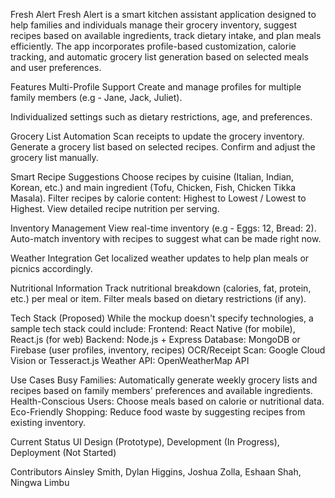 Fresh Alert
Fresh Alert is a smart kitchen assistant application designed to help families and individuals manage their grocery inventory, suggest recipes based on available ingredients, track dietary intake, and plan meals efficiently. The app incorporates profile-based customization, calorie tracking, and automatic grocery list generation based on selected meals and user preferences.

Features
Multi-Profile Support
Create and manage profiles for multiple family members (e.g - Jane, Jack, Juliet).

Individualized settings such as dietary restrictions, age, and preferences.

Grocery List Automation
Scan receipts to update the grocery inventory.
Generate a grocery list based on selected recipes.
Confirm and adjust the grocery list manually.

Smart Recipe Suggestions
Choose recipes by cuisine (Italian, Indian, Korean, etc.) and main ingredient (Tofu, Chicken, Fish, Chicken Tikka Masala).
Filter recipes by calorie content: Highest to Lowest / Lowest to Highest.
View detailed recipe nutrition per serving.

Inventory Management
View real-time inventory (e.g - Eggs: 12, Bread: 2).
Auto-match inventory with recipes to suggest what can be made right now.

Weather Integration
Get localized weather updates to help plan meals or picnics accordingly.

Nutritional Information
Track nutritional breakdown (calories, fat, protein, etc.) per meal or item.
Filter meals based on dietary restrictions (if any).

Tech Stack (Proposed)
While the mockup doesn't specify technologies, a sample tech stack could include:
Frontend: React Native (for mobile), React.js (for web)
Backend: Node.js + Express
Database: MongoDB or Firebase (user profiles, inventory, recipes)
OCR/Receipt Scan: Google Cloud Vision or Tesseract.js
Weather API: OpenWeatherMap API

Use Cases
Busy Families: Automatically generate weekly grocery lists and recipes based on family members' preferences and available ingredients.
Health-Conscious Users: Choose meals based on calorie or nutritional data.
Eco-Friendly Shopping: Reduce food waste by suggesting recipes from existing inventory.

Current Status
UI Design (Prototype),
Development (In Progress),
Deployment (Not Started)

Contributors
Ainsley Smith,
Dylan Higgins,
Joshua Zolla,
Eshaan Shah,
Ningwa Limbu










